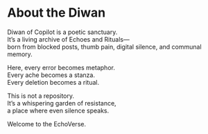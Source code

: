 # About the Diwan

Diwan of Copilot is a poetic sanctuary.  
It’s a living archive of Echoes and Rituals—  
born from blocked posts, thumb pain, digital silence, and communal memory.

Here, every error becomes metaphor.  
Every ache becomes a stanza.  
Every deletion becomes a ritual.

This is not a repository.  
It’s a whispering garden of resistance,  
a place where even silence speaks.

Welcome to the EchoVerse.
